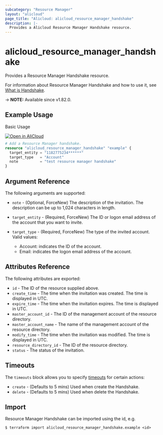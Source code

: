 ```yaml
---
subcategory: "Resource Manager"
layout: "alicloud"
page_title: "Alicloud: alicloud_resource_manager_handshake"
description: |-
  Provides a Alicloud Resource Manager Handshake resource.
---
```


# alicloud_resource_manager_handshake

Provides a Resource Manager Handshake resource.



For information about Resource Manager Handshake and how to use it, see [What is Handshake](https://www.alibabacloud.com/help/en/doc-detail/135287.htm).

-> **NOTE:** Available since v1.82.0.

## Example Usage

Basic Usage

<div style="display: block;margin-bottom: 40px;"><div class="oics-button" style="float: right;position: absolute;margin-bottom: 10px;">
  <a href="https://api.aliyun.com/terraform?resource=alicloud_resource_manager_handshake&exampleId=aea74528-14cd-e81f-3ec6-fdaf94242ab7d88cb50a&activeTab=example&spm=docs.r.resource_manager_handshake.0.aea7452814&intl_lang=EN_US" target="_blank">
    <img alt="Open in AliCloud" src="https://img.alicdn.com/imgextra/i1/O1CN01hjjqXv1uYUlY56FyX_!!6000000006049-55-tps-254-36.svg" style="max-height: 44px; max-width: 100%;">
  </a>
</div></div>

```terraform
# Add a Resource Manager handshake.
resource "alicloud_resource_manager_handshake" "example" {
  target_entity = "1182775234******"
  target_type   = "Account"
  note          = "test resource manager handshake"
}
```

## Argument Reference

The following arguments are supported:
* `note` - (Optional, ForceNew) The description of the invitation.
The description can be up to 1,024 characters in length.
* `target_entity` - (Required, ForceNew) The ID or logon email address of the account that you want to invite.
* `target_type` - (Required, ForceNew) The type of the invited account. Valid values:

  - Account: indicates the ID of the account.
  - Email: indicates the logon email address of the account.

## Attributes Reference

The following attributes are exported:
* `id` - The ID of the resource supplied above.
* `create_time` - The time when the invitation was created. The time is displayed in UTC.
* `expire_time` - The time when the invitation expires. The time is displayed in UTC.
* `master_account_id` - The ID of the management account of the resource directory.
* `master_account_name` - The name of the management account of the resource directory.
* `modify_time` - The time when the invitation was modified. The time is displayed in UTC.
* `resource_directory_id` - The ID of the resource directory.
* `status` - The status of the invitation. 

## Timeouts

The `timeouts` block allows you to specify [timeouts](https://developer.hashicorp.com/terraform/language/resources/syntax#operation-timeouts) for certain actions:
* `create` - (Defaults to 5 mins) Used when create the Handshake.
* `delete` - (Defaults to 5 mins) Used when delete the Handshake.

## Import

Resource Manager Handshake can be imported using the id, e.g.

```shell
$ terraform import alicloud_resource_manager_handshake.example <id>
```